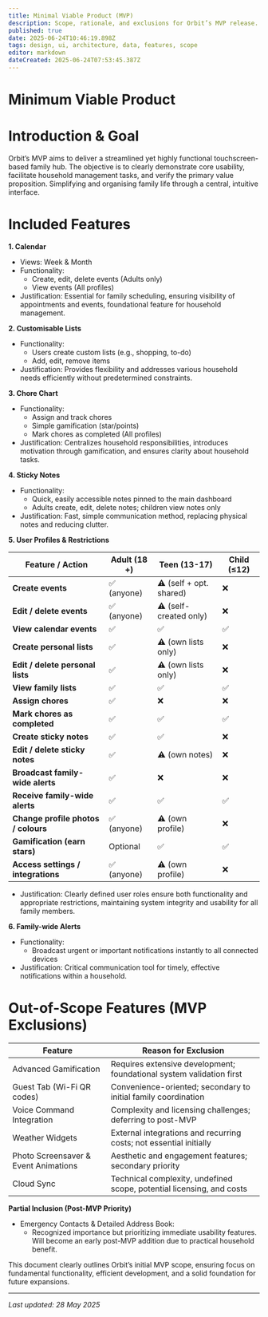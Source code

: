 ```yaml
---
title: Minimal Viable Product (MVP)
description: Scope, rationale, and exclusions for Orbit’s MVP release.
published: true
date: 2025-06-24T10:46:19.898Z
tags: design, ui, architecture, data, features, scope
editor: markdown
dateCreated: 2025-06-24T07:53:45.387Z
---
```


# Minimum Viable Product

# **Introduction & Goal**

Orbit’s MVP aims to deliver a streamlined yet highly functional touchscreen-based family hub. The objective is to clearly demonstrate core usability, facilitate household management tasks, and verify the primary value proposition. Simplifying and organising family life through a central, intuitive interface.

# **Included Features**

**1. Calendar**

- Views: Week & Month
- Functionality:
    - Create, edit, delete events (Adults only)
    - View events (All profiles)
- Justification: Essential for family scheduling, ensuring visibility of appointments and events, foundational feature for household management.

**2. Customisable Lists**

- Functionality:
    - Users create custom lists (e.g., shopping, to-do)
    - Add, edit, remove items
- Justification: Provides flexibility and addresses various household needs efficiently without predetermined constraints.

**3. Chore Chart**

- Functionality:
    - Assign and track chores
    - Simple gamification (star/points)
    - Mark chores as completed (All profiles)
- Justification: Centralizes household responsibilities, introduces motivation through gamification, and ensures clarity about household tasks.

**4. Sticky Notes**

- Functionality:
    - Quick, easily accessible notes pinned to the main dashboard
    - Adults create, edit, delete notes; children view notes only
- Justification: Fast, simple communication method, replacing physical notes and reducing clutter.

**5. User Profiles & Restrictions**

| **Feature / Action** | **Adult (18 +)** | **Teen (13-17)** | **Child (≤12)** |
| --- | --- | --- | --- |
| **Create events** | ✅ (anyone) | ⚠️ (self + opt. shared) | ❌ |
| **Edit / delete events** | ✅ (anyone) | ⚠️ (self-created only) | ❌ |
| **View calendar events** | ✅ | ✅ | ✅ |
| **Create personal lists** | ✅ | ⚠️ (own lists only) | ❌ |
| **Edit / delete personal lists** | ✅ | ⚠️ (own lists only) | ❌ |
| **View family lists** | ✅ | ✅ | ✅ |
| **Assign chores** | ✅ | ❌ | ❌ |
| **Mark chores as completed** | ✅ | ✅ | ✅ |
| **Create sticky notes** | ✅ | ✅  | ❌ |
| **Edit / delete sticky notes** | ✅ | ⚠️ (own notes) | ❌ |
| **Broadcast family-wide alerts** | ✅ | ❌ | ❌ |
| **Receive family-wide alerts** | ✅ | ✅ | ✅ |
| **Change profile photos / colours** | ✅ (anyone) | ⚠️ (own profile) | ❌ |
| **Gamification (earn stars)** | Optional | ✅ | ✅ |
| **Access settings / integrations** | ✅ (anyone) | ⚠️ (own profile) | ❌ |
- Justification: Clearly defined user roles ensure both functionality and appropriate restrictions, maintaining system integrity and usability for all family members.

**6. Family-wide Alerts**

- Functionality:
    - Broadcast urgent or important notifications instantly to all connected devices
- Justification: Critical communication tool for timely, effective notifications within a household.

# **Out-of-Scope Features (MVP Exclusions)**

| **Feature** | **Reason for Exclusion** |
| --- | --- |
| Advanced Gamification | Requires extensive development; foundational system validation first |
| Guest Tab (Wi-Fi QR codes) | Convenience-oriented; secondary to initial family coordination |
| Voice Command Integration | Complexity and licensing challenges; deferring to post-MVP |
| Weather Widgets | External integrations and recurring costs; not essential initially |
| Photo Screensaver & Event Animations | Aesthetic and engagement features; secondary priority |
| Cloud Sync | Technical complexity, undefined scope, potential licensing, and costs |

**Partial Inclusion (Post-MVP Priority)**

- Emergency Contacts & Detailed Address Book:
    - Recognized importance but prioritizing immediate usability features. Will become an early post-MVP addition due to practical household benefit.

This document clearly outlines Orbit’s initial MVP scope, ensuring focus on fundamental functionality, efficient development, and a solid foundation for future expansions.

---

*Last updated: 28 May 2025*